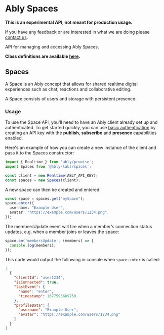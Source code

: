 # Ably Spaces

**This is an experimental API, not meant for production usage.**

If you have any feedback or are interested in what we are doing please [contact us](https://ably.com/contact).

API for managing and accessing Ably Spaces.

**Class definitions are available [here](/docs/class-definitions.md).**

## Spaces

A Space is an Ably concept that allows for shared realtime digital experiences such as chat, reactions and collaborative editing.

A Space consists of users and storage with persistent presence.

### Usage

To use the Space API, you'll need to have an Ably client already set up and authenticated.
To get started quickly, you can use [basic authentication](https://ably.com/docs/realtime/authentication#basic-authentication)
by creating an API key with the **publish**, **subscribe** and **presence** capabilities enabled.


Here's an example of how you can create a new instance of the client and pass it to the Spaces constructor:

```ts
import { Realtime } from 'ably/promise';
import Spaces from '@ably-labs/spaces';

const client = new Realtime(ABLY_API_KEY);
const spaces = new Spaces(client);
```

A new space can then be created and entered:

```ts
const space = spaces.get("mySpace");
space.enter({
  username: "Example User",
  avatar: "https://example.com/users/1234.png",
});
```

The membersUpdate event will fire when a member's connection status updates, e.g. when a member joins or leaves the space:

```ts
space.on('membersUpdate', (members) => {
  console.log(members);
});
```
This code would output the following in console when `space.enter` is called:

```json
[
  {
    "clientId": "user1234",
    "isConnected": true,
    "lastEvent": {
      "name": "enter",
      "timestamp": 1677595689759
    },
    "profileData": {
      "username": "Example User",
      "avatar": "https://example.com/users/1234.png"
    }
  }
]
```
